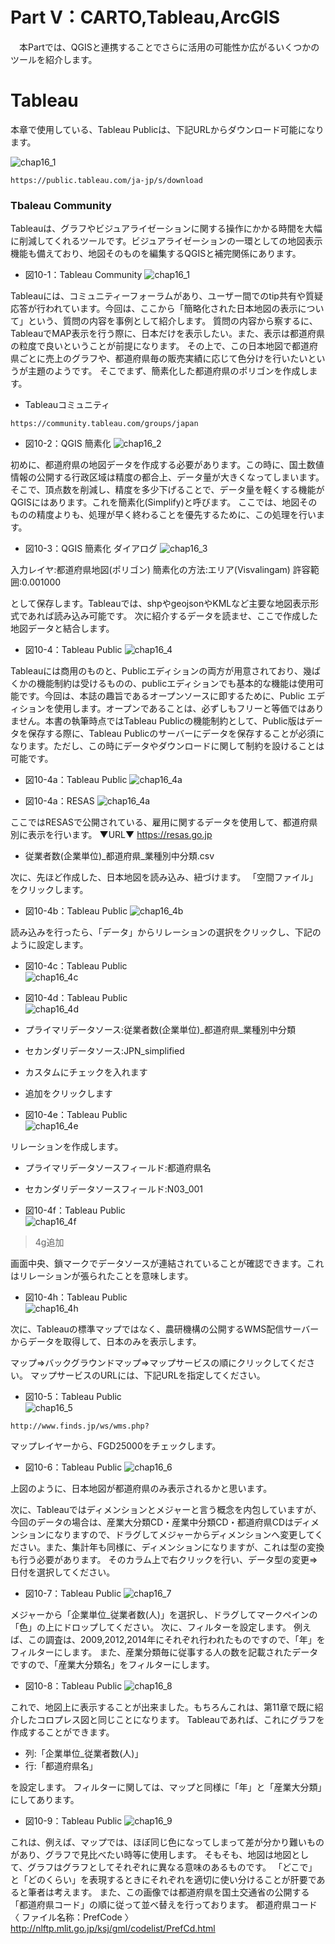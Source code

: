 # Part V：CARTO,Tableau,ArcGIS

　本Partでは、QGISと連携することでさらに活用の可能性か広がるいくつかのツールを紹介します。


# Tableau

本章で使用している、Tableau Publicは、下記URLからダウンロード可能になります。

![chap16_1](img/chap16_12.png)
```
https://public.tableau.com/ja-jp/s/download
```
### Tbaleau Community

Tableauは、グラフやビジュアライゼーションに関する操作にかかる時間を大幅に削減してくれるツールです。ビジュアライゼーションの一環としての地図表示機能も備えており、地図そのものを編集するQGISと補完関係にあります。

- 図10-1：Tableau Community
![chap16_1](img/chap16_1.png)

Tableauには、コミュニティーフォーラムがあり、ユーザー間でのtip共有や質疑応答が行われています。今回は、ここから「簡略化された日本地図の表示について」という、質問の内容を事例として紹介します。
質問の内容から察するに、TableauでMAP表示を行う際に、日本だけを表示したい。また、表示は都道府県の粒度で良いということが前提になります。
その上で、この日本地図で都道府県ごとに売上のグラフや、都道府県毎の販売実績に応じて色分けを行いたいというが主題のようです。
そこでまず、簡素化した都道府県のポリゴンを作成します。

- Tableauコミュニティ
```
https://community.tableau.com/groups/japan
```

- 図10-2：QGIS 簡素化
![chap16_2](img/chap16_2.png)

初めに、都道府県の地図データを作成する必要があります。この時に、国土数値情報の公開する行政区域は精度の都合上、データ量が大きくなってしまいます。そこで、頂点数を削減し、精度を多少下げることで、データ量を軽くする機能がQGISにはあります。これを簡素化(Simplify)と呼びます。
ここでは、地図そのものの精度よりも、処理が早く終わることを優先するために、この処理を行います。

- 図10-3：QGIS 簡素化 ダイアログ
![chap16_3](img/chap16_3.png)

入力レイヤ:都道府県地図(ポリゴン)
簡素化の方法:エリア(Visvalingam)
許容範囲:0.001000

として保存します。Tableauでは、shpやgeojsonやKMLなど主要な地図表示形式であれば読み込み可能です。
次に紹介するデータを読ませ、ここで作成した地図データと結合します。

- 図10-4：Tableau Public
![chap16_4](img/chap16_4.png)

Tableauには商用のものと、Publicエディションの両方が用意されており、幾ばくかの機能制約は受けるものの、publicエディションでも基本的な機能は使用可能です。今回は、本誌の趣旨であるオープンソースに即するために、Public エディションを使用します。オープンであることは、必ずしもフリーと等価ではありません。本書の執筆時点ではTableau Publicの機能制約として、Public版はデータを保存する際に、Tableau Publicのサーバーにデータを保存することが必須になります。ただし、この時にデータやダウンロードに関して制約を設けることは可能です。

- 図10-4a：Tableau Public
![chap16_4a](img/chap16_4a.png)

- 図10-4a：RESAS
![chap16_4a](img/chap16_4resas.png)

ここではRESASで公開されている、雇用に関するデータを使用して、都道府県別に表示を行います。
▼URL▼ https://resas.go.jp
- 従業者数(企業単位)\_都道府県_業種別中分類.csv

次に、先ほど作成した、日本地図を読み込み、紐づけます。
「空間ファイル」をクリックします。

- 図10-4b：Tableau Public
![chap16_4b](img/chap16_4b.png)

読み込みを行ったら、「データ」からリレーションの選択をクリックし、下記のように設定します。
- 図10-4c：Tableau Public  
![chap16_4c](img/chap16_4c.png)

- 図10-4d：Tableau Public  
![chap16_4d](img/chap16_4d.png)

- プライマリデータソース:従業者数(企業単位)\_都道府県_業種別中分類
- セカンダリデータソース:JPN_simplified
- カスタムにチェックを入れます
- 追加をクリックします

- 図10-4e：Tableau Public  
![chap16_4e](img/chap16_4e.png)

リレーションを作成します。

- プライマリデータソースフィールド:都道府県名
- セカンダリデータソースフィールド:N03_001

- 図10-4f：Tableau Public  
![chap16_4f](img/chap16_4f.png)

>4g追加

画面中央、鎖マークでデータソースが連結されていることが確認できます。これはリレーションが張られたことを意味します。
- 図10-4h：Tableau Public  
![chap16_4h](img/chap16_4h2.png)

次に、Tableauの標準マップではなく、農研機構の公開するWMS配信サーバーからデータを取得して、日本のみを表示します。

マップ⇒バックグラウンドマップ⇒マップサービスの順にクリックしてください。
マップサービスのURLには、下記URLを指定してください。

- 図10-5：Tableau Public  
![chap16_5](img/chap16_5.png)
```
http://www.finds.jp/ws/wms.php?
```
マップレイヤーから、FGD25000をチェックします。

- 図10-6：Tableau Public
![chap16_6](img/chap16_6.png)

上図のように、日本地図が都道府県のみ表示されるかと思います。

次に、Tableauではディメンションとメジャーと言う概念を内包していますが、今回のデータの場合は、産業大分類CD・産業中分類CD・都道府県CDはディメンションになりますので、ドラグしてメジャーからディメンションへ変更してください。また、集計年も同様に、ディメンションになりますが、これは型の変換も行う必要があります。
そのカラム上で右クリックを行い、データ型の変更⇒日付を選択してください。

- 図10-7：Tableau Public
![chap16_7](img/chap16_7.png)

メジャーから「企業単位_従業者数(人)」を選択し、ドラグしてマークペインの「色」の上にドロップしてください。
次に、フィルターを設定します。
例えば、この調査は、2009,2012,2014年にそれぞれ行われたものですので、「年」をフィルターにします。
また、産業分類毎に従事する人の数を記載されたデータですので、「産業大分類名」をフィルターにします。

- 図10-8：Tableau Public
![chap16_8](img/chap16_10.png)

これで、地図上に表示することが出来ました。もちろんこれは、第11章で既に紹介したコロプレス図と同じことになります。
Tableauであれば、これにグラフを作成することができます。

- 列:「企業単位_従業者数(人)」
- 行:「都道府県名」

を設定します。
フィルターに関しては、マップと同様に「年」と「産業大分類」にしてあります。

- 図10-9：Tableau Public
![chap16_9](img/chap16_11.png)

これは、例えば、マップでは、ほぼ同じ色になってしまって差が分かり難いものがあり、グラフで見比べたい時等に使用します。
そもそも、地図は地図として、グラフはグラフとしてそれぞれに異なる意味のあるものです。
「どこで」と「どのくらい」を表現するときにそれぞれを適切に使い分けることが肝要であると筆者は考えます。
また、この画像では都道府県を国土交通省の公開する「都道府県コード」の順に従って並べ替えを行っております。
都道府県コード　　〈 ファイル名称：PrefCode 〉
http://nlftp.mlit.go.jp/ksj/gml/codelist/PrefCd.html
